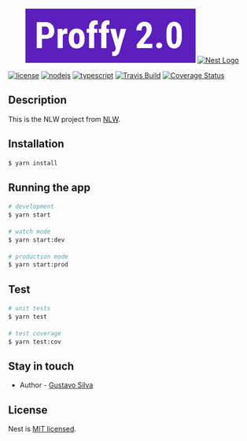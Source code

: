<p align="center">
  <img src="./docs/proffy2_0.png" alt="Proffy" width="346">
  <a href="http://nestjs.com/" target="blank"><img src="https://nestjs.com/img/logo_text.svg" width="320" alt="Nest Logo" /></a>
</p>

[![license](https://img.shields.io/github/license/ajaymache/travis-ci-with-github.svg)](https://opensource.org/licenses/MIT)
[![nodejs](https://img.shields.io/badge/Server-Node.js-%23339933?style=flat-square&logo=node.js)](https://nodejs.org/)
[![typescript](https://img.shields.io/badge/-TypeScript-%23007ACC?style=flat-square&logo=TYPESCRIPT)](https://www.typescriptlang.org/)
[![Travis Build](https://travis-ci.com/gusilva/proffy-server.svg?branch=master)](https://travis-ci.com/gusilva/proffy-server.svg?branch=master)
[![Coverage Status](https://coveralls.io/repos/github/gusilva/proffy-server/badge.svg?branch=master)](https://coveralls.io/github/gusilva/proffy-server?branch=master)


## Description

This is the NLW project from <a href="https://nextlevelweek.com" target="blank">NLW</a>.


## Installation

```bash
$ yarn install
```

## Running the app

```bash
# development
$ yarn start

# watch mode
$ yarn start:dev

# production mode
$ yarn start:prod
```

## Test

```bash
# unit tests
$ yarn test

# test coverage
$ yarn test:cov
```

## Stay in touch

- Author - [Gustavo Silva](https://github/gusilva)

## License

  Nest is [MIT licensed](LICENSE).

